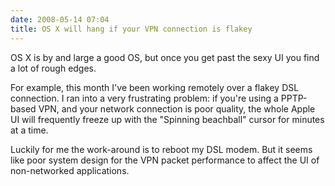 ```yaml
---
date: 2008-05-14 07:04
title: OS X will hang if your VPN connection is flakey
---
```


OS X is by and large a good OS, but once you get past the sexy UI you find a
lot of rough edges.

For example, this month I've been working remotely over a
flakey DSL connection. I ran into a very frustrating problem: if you're using
a PPTP-based VPN, and your network connection is poor quality, the whole Apple
UI will frequently freeze up with the "Spinning beachball" cursor for minutes
at a time.

Luckily for me the work-around is to reboot my DSL modem. But it
seems like poor system design for the VPN packet performance to affect the UI
of non-networked applications.
